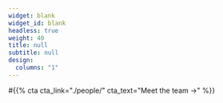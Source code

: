 ```yaml
---
widget: blank
widget_id: blank
headless: true
weight: 40
title: null
subtitle: null
design:
  columns: "1"
---
```


#{{% cta cta_link="./people/" cta_text="Meet the team →" %}}

